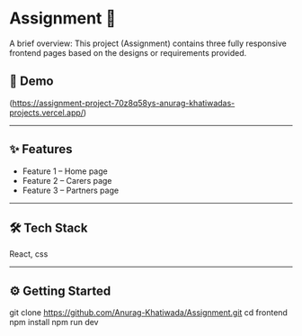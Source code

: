 # Assignment 📘

A brief overview:
This project (Assignment) contains three fully responsive frontend pages based on the designs or requirements provided.



## 🎥 Demo
(https://assignment-project-70z8q58ys-anurag-khatiwadas-projects.vercel.app/)

---

## ✨ Features
- Feature 1 – Home page  
- Feature 2 – Carers page 
- Feature 3 – Partners page 

---

## 🛠 Tech Stack
React, css


---

## ⚙️ Getting Started
git clone https://github.com/Anurag-Khatiwada/Assignment.git
cd frontend
npm install
npm run dev
